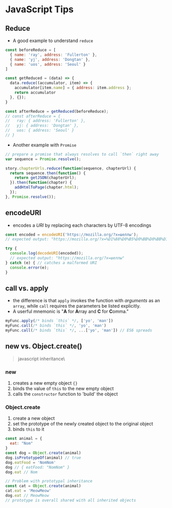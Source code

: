 # JavaScript Tips


## Reduce
* A good example to understand `reduce`
```javascript
const beforeReduce = [
  { name: 'ray', address: 'Fullerton' },
  { name: 'yj', address: 'Dongtan' },
  { name: 'uos', address: 'Seoul' }
]

const getReduced = (data) => {
  data.reduce((accumulator, item) => {
    accumulator[item.name] = { address: item.address };
    return accumulator
  }, {});
}

const afterReduce = getReduced(beforeReduce);
// const afterReduce = {
//   ray: { address: 'Fullerton' },
//   yj: { address: 'Dongtan' },
//   uos: { address: 'Seoul' }
// }
```
* Another example with `Promise`
```javascript
// prepare a promise that always resolves to call `then` right away
var sequence = Promise.resolve();

story.chapterUrls.reduce(function(sequence, chapterUrl) {
  return sequence.then(function() {
    return getJSON(chapterUrl);
  }).then(function(chapter) {
    addHtmlToPage(chapter.html);
  });
}, Promise.resolve());
```


## encodeURI
* encodes a *URI* by replacing each characters by UTF-8 encodings
```javascript
const encoded = encodeURI('https://mozilla.org/?x=шеллы');
// expected output: "https://mozilla.org/?x=%D1%88%D0%B5%D0%BB%D0%BB%D1%8B"

try {
  console.log(decodeURI(encoded));
  // expected output: "https://mozilla.org/?x=шеллы"
} catch (e) { // catches a malformed URI
  console.error(e);
}
```


## call vs. apply
* the difference is that `apply` invokes the function with *arguments* as an `array`, while `call` requires the parameters be listed explicitly.
* A userful mnemonic is "**A** for **A**rray and **C** for **C**omma."
```javascript
myFunc.apply(/* binds `this` */, ['yo', 'man'])
myFunc.call(/* binds `this` */, 'yo', 'man')
myFunc.call(/* binds `this` */, ...['yo', 'man']) // ES6 spreads
```

## new vs. Object.create()
> javascript inheritance\
### new
1. creates a new empty object `{}`
2. binds the value of `this` to the new empty object
3. calls the `constructor` function to 'build' the object
### Object.create
1. create a new object
2. set the prototype of the newly created object to the original object
3. binds `this` to it
```javascript
const animal = {
  eat: "Nom"
}
const dog = Object.create(animal)
dog.isPrototypeOf(animal) // true
dog.eatFood = 'NomNom'
dog // { eatFood: "NomNom" }
dog.eat // Nom

// Problem with prototypal inheritance
const cat = Object.create(animal)
cat.eat = 'MeowMeow'
dog.eat // MeowMeow
// prototype is overall shared with all inherited objects
```